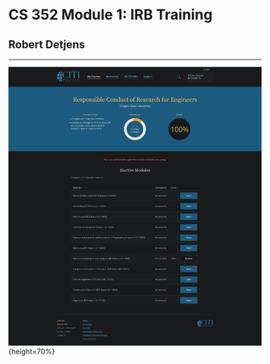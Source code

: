 # CS 352 Module 1: IRB Training

## Robert Detjens

---

![Module results](module-results.png){height=70%}
